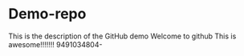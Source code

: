 # Demo-repo
This is the description of the GitHub demo
Welcome to github
This is awesome!!!!!!!
9491034804-